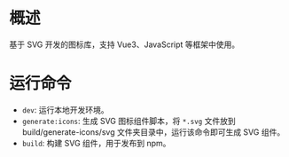 # 概述

基于 SVG 开发的图标库，支持 Vue3、JavaScript 等框架中使用。

# 运行命令

- `dev`: 运行本地开发环境。
- `generate:icons`: 生成 SVG 图标组件脚本，将 `*.svg` 文件放到 build/generate-icons/svg 文件夹目录中，运行该命令即可生成 SVG 组件。
- `build`: 构建 SVG 组件，用于发布到 npm。
